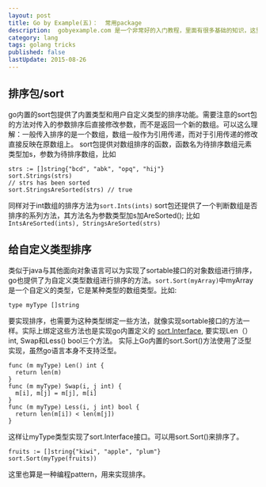 ```yaml
---
layout: post
title: Go by Example(五)：  常用package
description:  gobyexample.com 是一个非常好的入门教程，里面有很多基础的知识，这里主要记录一些比较有“新意”的点。这是第五部分。这些笔记记得越来越细了，本来只打算记一些比较有新意的东西的，现在想记就记了。
category: lang
tags: golang tricks
published: false
lastUpdate: 2015-08-26
---
```


## 排序包/sort ##
go内置的sort包提供了内置类型和用户自定义类型的排序功能。需要注意的sort包的方法对传入的参数排序后直接修改参数，而不是返回一个新的数组。可以这么理解：一般传入排序的是一个数组，数组一般作为引用传递，而对于引用传递的修改直接反映在原数组上。
sort包提供对数组排序的函数，函数名为待排序数组元素类型加s，参数为待排序数组，比如

```
strs := []string{"bcd", "abk", "opq", "hij"}
sort.Strings(strs)
// strs has been sorted
sort.StringsAreSorted(strs) // true
```
同样对于int数组的排序方法为```sort.Ints(ints)``` sort包还提供了一个判断数组是否排序的系列方法，其方法名为参数类型加s加AreSorted(); 比如 ```IntsAreSorted(ints), StringsAreSorted(strs)```

## 给自定义类型排序 ##
类似于java与其他面向对象语言可以为实现了sortable接口的对象数组进行排序，go也提供了为自定义类型数组进行排序的方法。```sort.Sort(myArray)```中myArray是一个自定义的类型，它是某种类型的数组类型。比如:

```golang
type myType []string
```
要实现排序，也需要为这种类型绑定一些方法，就像实现sortable接口的方法一样。实际上绑定这些方法也是实现go内置定义的 [sort.Interface](https://golang.org/pkg/sort/#Interface "https://golang.org/pkg/sort/#Interface"), 要实现Len（） int, Swap和Less() bool三个方法。
实际上Go内置的sort.Sort()方法使用了泛型实现，虽然go语言本身不支持泛型。


```
func (m myType) Len() int {
  return len(m)
}
func (m myType) Swap(i, j int) {
  m[i], m[j] = m[j], m[i]
}
func (m myType) Less(i, j int) bool {
  return len(m[i]) < len(m[j])
}
```
这样让myType类型实现了sort.Interface接口。可以用sort.Sort()来排序了。

```golang
fruits := []string{"kiwi", "apple", "plum"}
sort.Sort(myType(fruits))
```
这里也算是一种编程pattern，用来实现排序。

